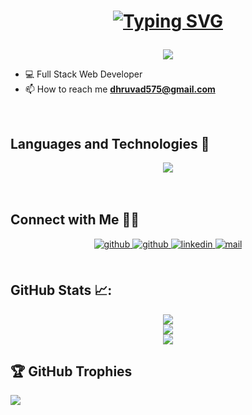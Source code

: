 

<h1 align="center">

  [![Typing SVG](https://readme-typing-svg.demolab.com?font=Fira+Code&weight=600&size=25&pause=1000&color=31E2F7&center=true&vCenter=true&width=435&lines=Hi+%F0%9F%91%8B%2C+I'm+Dhruva_D;A+Full+Stack+Developer)](https://git.io/typing-svg)
</h1>
   <p align='center'> <img src="https://user-images.githubusercontent.com/65854432/131634214-91274d8f-4f2f-4a91-bee8-276f5c3069eb.gif"> </p>



- 💻 Full Stack Web Developer
- 📫 How to reach me **dhruvad575@gmail.com**

<br/>



## Languages and Technologies 🚀
<div align="center">
    <img src="https://skillicons.dev/icons?i=mongodb,firebase,react,nextjs,express,flask,cpp,typescript,java,py,redis" />
</div>


<br/>

<br/>

## Connect with Me 🤝🏻
<div align="center">
<a href="https://github.com/Dhruva-D" target="_blank">
<img src=https://img.shields.io/badge/github-%2324292e.svg?&style=for-the-badge&logo=github&logoColor=white alt=github style="margin-bottom: 5px;" />
</a>
<a href="https://x.com/DhruvaD575" target="_blank">
<img src=https://img.shields.io/badge/X-%2324292e.svg?&style=for-the-badge&logo=x&logoColor=white alt=github style="margin-bottom: 5px;" />
</a>
<a href="https://www.linkedin.com/in/dhruvad18/" target="_blank">
<img src=https://img.shields.io/badge/linkedin-%231E77B5.svg?&style=for-the-badge&logo=linkedin&logoColor=white alt=linkedin style="margin-bottom: 5px;" />
</a>

<a href="mailto:dhruvad575@gmail.com" target="_blank">
<img src=https://img.shields.io/badge/Gmail-D14836?style=for-the-badge&logo=gmail&logoColor=white alt=mail style="margin-bottom: 5px;" />
</a>  
  

</div>  


<br/>

## GitHub Stats 📈:

<div align="center">
<p align="center">

![](https://github-readme-stats.vercel.app/api?username=Dhruva-D&theme=dark&hide_border=true&include_all_commits=false&count_private=false)<br/>
![](https://github-readme-streak-stats.herokuapp.com/?user=Dhruva-D&theme=dark&hide_border=true)<br/>
![](https://github-readme-stats.vercel.app/api/top-langs/?username=Dhruva-D&theme=dark&hide_border=true&include_all_commits=false&count_private=false&layout=compact)

</p>
</div>

## 🏆 GitHub Trophies
![](https://github-profile-trophy.vercel.app/?username=Dhruva-D&theme=default&no-frame=false&no-bg=true&margin-w=4)
